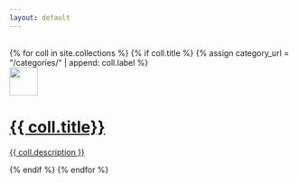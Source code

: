 ```yaml
---
layout: default
---
```


<!--<h1 class="categories-title">Categories</h1>-->

<div id="test">&nbsp;</div>


<div>
  {% for coll in site.collections %}
    {% if coll.title %}
        {% assign category_url = "/categories/" | append: coll.label %}
          <a class="collection-box-link" href="{{ category_url | relative_url }}">
        <div class="collection-box">
            <div class="collection-box-title">
              <img src="{{ coll.image | relative_url }}" height="50px">
              <h1>{{ coll.title}}</h1>
            </div>
            <p>{{ coll.description }}</p>
        </div>
          </a>
    {% endif %}
  {% endfor %}
</div>

